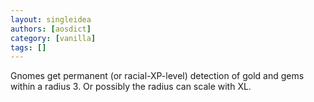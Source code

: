 ```yaml
---
layout: singleidea
authors: [aosdict]
category: [vanilla]
tags: []
---
```

Gnomes get permanent (or racial-XP-level) detection of gold and gems within a radius 3. Or possibly the radius can scale with XL.
